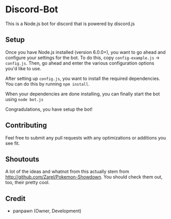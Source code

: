 # Discord-Bot
This is a Node.js bot for discord that is powered by discord.js

Setup
------------------------------------------------------------------------

Once you have Node.js installed (version 6.0.0+), you want to go ahead and configure your settings for the bot.  To do this, copy `config-example.js` -> `config.js`.  Then, go ahead and enter the various configuration options you'd like to use.

After setting up `config.js`, you want to install the required dependencies.  You can do this by running `npm install`.

When your dependencies are done installing, you can finally start the bot using `node bot.js`

Congradulations, you have setup the bot!

Contributing
------------------------------------------------------------------------

Feel free to submit any pull requests with any optimizations or additions you see fit.

Shoutouts
------------------------------------------------------------------------

A lot of the ideas and whatnot from this actually stem from http://github.com/Zarel/Pokemon-Showdown.  You should check them out, too, their pretty cool.

Credit
------------------------------------------------------------------------

- panpawn (Owner, Development)
